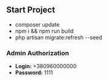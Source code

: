## Start Project

- composer update
- npm i && npm run build
- php artisan migrate:refresh --seed

### Admin Authorization

- **Login:** +380960000000
- **Password:** 1111
